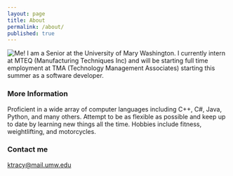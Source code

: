 ```yaml
---
layout: page
title: About
permalink: /about/
published: true
---
```



![Me!]({{site.baseurl}}//0203151802.jpg)
I am a Senior at the University of Mary Washington. I currently intern at MTEQ (Manufacturing Techniques Inc) and will be starting full time employment at TMA (Technology Management Associates) starting this summer as a software developer.

### More Information

Proficient in a wide array of computer languages including C++, C#, Java, Python, and many others. Attempt to be as flexible as possible and keep up to date by learning new things all the time. Hobbies include fitness, weightlifting, and motorcycles.

### Contact me

[ktracy@mail.umw.edu](mailto:ktracy@mail.umw.edu)
